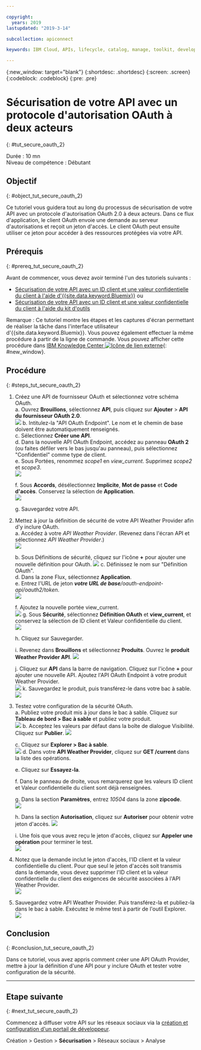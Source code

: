 ```yaml
---

copyright:
  years: 2019
lastupdated: "2019-3-14"

subcollection: apiconnect

keywords: IBM Cloud, APIs, lifecycle, catalog, manage, toolkit, develop, dev portal, tutorial

---
```


{:new_window: target="blank"}
{:shortdesc: .shortdesc}
{:screen: .screen}
{:codeblock: .codeblock}
{:pre: .pre}

# Sécurisation de votre API avec un protocole d'autorisation OAuth à deux acteurs
{: #tut_secure_oauth_2}

Durée : 10 mn  
Niveau de compétence : Débutant

## Objectif
{: #object_tut_secure_oauth_2}

Ce tutoriel vous guidera tout au long du processus de sécurisation de votre API avec un protocole d'autorisation OAuth 2.0 à deux acteurs. Dans ce flux d'application, le client OAuth envoie une demande au serveur d'autorisations et reçoit un jeton d'accès. Le client OAuth peut ensuite utiliser ce jeton pour accéder à des ressources protégées via votre API.

## Prérequis
{: #prereq_tut_secure_oauth_2}

Avant de commencer, vous devez avoir terminé l'un des tutoriels suivants :  
- [Sécurisation de votre API avec un ID client et une valeur confidentielle du client à l'aide d'{{site.data.keyword.Bluemix}}](/docs/services/apiconnect/tutorials?topic=apiconnect-tut_secure_id_secret_bm) ou
- [Sécurisation de votre API avec un ID client et une valeur confidentielle du client à l'aide du kit d'outils](/docs/services/apiconnect/tutorials?topic=apiconnect-tut_secure_id_secret_tk)

Remarque : Ce tutoriel montre les étapes et les captures d'écran permettant de réaliser la tâche dans l'interface utilisateur d'{{site.data.keyword.Bluemix}}. Vous pouvez également effectuer la même procédure à partir de la ligne de commande. Vous pouvez afficher cette procédure dans [IBM Knowledge Center ![Icône de lien externe](../../icons/launch-glyph.svg "Icône de lien externe")](https://www.ibm.com/support/knowledgecenter/SSMNED_5.0.0/com.ibm.apic.toolkit.doc/tutorial_apionprem_security_OAuth_v506.html){: #new_window}. 

## Procédure
{: #steps_tut_secure_oauth_2}

1. Créez une API de fournisseur OAuth et sélectionnez votre schéma OAuth.  
	a. Ouvrez **Brouillons**, sélectionnez **API**, puis cliquez sur **Ajouter** > **API du fournisseur OAuth 2.0**.  
    ![](images/oauth_provider_1.png)
	b. Intitulez-la "API OAuth Endpoint". Le nom et le chemin de base doivent être automatiquement renseignés.  
	c. Sélectionnez **Créer une API**.  
	d. Dans la nouvelle API OAuth Endpoint, accédez au panneau **OAuth 2** (ou faites défiler vers le bas jusqu'au panneau), puis sélectionnez "Confidentiel" comme type de client.  
	e. Sous Portées, renommez _scope1_ en _view_current_. Supprimez _scope2_ et _scope3_.  
	![](images/oauth_provider_type_scope.png) 
	
	f. Sous **Accords**, désélectionnez **Implicite**, **Mot de passe** et **Code d'accès**. Conservez la sélection de **Application**.  
	![](images/oauth_provider_grants.png)  
	
	g. Sauvegardez votre API.  

2. Mettez à jour la définition de sécurité de votre API Weather Provider afin d'y inclure OAuth.  
	a. Accédez à votre _API Weather Provider_. (Revenez dans l'écran API et sélectionnez _API Weather Provider_.)  
	![](images/oauth_weatherapi_info.png)
	
	b. Sous Définitions de sécurité, cliquez sur l'icône **+** pour ajouter une nouvelle définition pour OAuth.
	![](images/oauth_add_security.png)
	c. Définissez le nom sur "Définition OAuth".   
	d. Dans la zone Flux, sélectionnez **Application**.  
	e. Entrez l'URL de jeton _**votre URL de base**/oauth-endpoint-api/oauth2/token_.  
	![](images/oauth_secdef_top.png)
	
	f. Ajoutez la nouvelle portée view_current.  
	![](images/oauth_secdef_scopes.png)
	g. Sous **Sécurité**, sélectionnez **Définition OAuth** et **view_current**, et conservez la sélection de ID client et Valeur confidentielle du client.  
	![](images/oauth_security_oauth.png)
	
	h. Cliquez sur Sauvegarder.  
	
	i. Revenez dans **Brouillons** et sélectionnez **Produits**. Ouvrez le **produit Weather Provider API**.
	![](images/weatherapi_prod_info.png)
	
	j. Cliquez sur **API** dans la barre de navigation. Cliquez sur l'icône **+** pour ajouter une nouvelle API. Ajoutez l'API OAuth Endpoint à votre produit Weather Provider.  
	![](images/weatherapi_prod_apis.png)
	k. Sauvegardez le produit, puis transférez-le dans votre bac à sable.  
	![](images/oauth_security_definition_3a.png)

3. Testez votre configuration de la sécurité OAuth.  
	a. Publiez votre produit mis à jour dans le bac à sable. Cliquez sur **Tableau de bord > Bac à sable** et publiez votre produit.  
	  ![](images/test_oauth_1.png)
	b. Acceptez les valeurs par défaut dans la boîte de dialogue Visibilité. Cliquez sur **Publier**.
	  ![](images/pub_visibility.png)
	  
	c. Cliquez sur **Explorer > Bac à sable**.  
      ![](images/test_oauth_2.png)
	d. Dans votre **API Weather Provider**, cliquez sur **GET /current** dans la liste des opérations. 
	
	e. Cliquez sur **Essayez-la**.  
	
	f. Dans le panneau de droite, vous remarquerez que les valeurs ID client et Valeur confidentielle du client sont déjà renseignées.  
	
	g. Dans la section **Paramètres**, entrez _10504_ dans la zone **zipcode**.   
	  ![](images/weather_oauth_explorer_param.png)
	
	h. Dans la section **Autorisation**, cliquez sur **Autoriser** pour obtenir votre jeton d'accès.
	  ![](images/weather_oauth_explorer_auth.png)
	
	i. Une fois que vous avez reçu le jeton d'accès, cliquez sur **Appeler une opération** pour terminer le test.  
      ![](images/test_oauth_4.png)

4. Notez que la demande inclut le jeton d'accès, l'ID client et la valeur confidentielle du client. Pour que seul le jeton d'accès soit transmis dans la demande, vous devez supprimer l'ID client et la valeur confidentielle du client des exigences de sécurité associées à l'API Weather Provider.  
    ![](images/test_oauth_5.png)

5. Sauvegardez votre API Weather Provider. Puis transférez-la et publiez-la dans le bac à sable. Exécutez le même test à partir de l'outil Explorer.  
    ![](images/test_oauth_6.png)
    
## Conclusion
{: #conclusion_tut_secure_oauth_2}

Dans ce tutoriel, vous avez appris comment créer une API OAuth Provider, mettre à jour la définition d'une API pour y inclure OAuth et tester votre configuration de la sécurité.

---

## Etape suivante
{: #next_tut_secure_oauth_2}

Commencez à diffuser votre API sur les réseaux sociaux via la [création et configuration d'un portail de développeur](/docs/services/apiconnect/tutorials?topic=apiconnect-tut_config_dev_portal).

Création > Gestion > **Sécurisation** > Réseaux sociaux > Analyse
